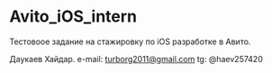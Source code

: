 # Avito_iOS_intern

Тестовоое задание на стажировку по iOS разработке в Авито.

Даукаев Хайдар. 
e-mail: turborg2011@gmail.com
tg: @haev257420

